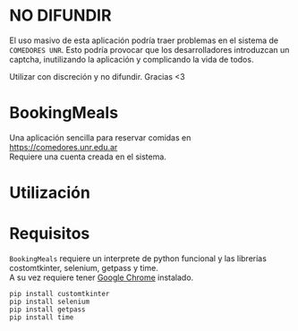 # NO DIFUNDIR

El uso masivo de esta aplicación podría traer problemas en el sistema de `COMEDORES UNR`. Esto podría provocar que los desarrolladores introduzcan un captcha, inutilizando la aplicación y complicando la vida de todos.  

Utilizar con discreción y no difundir. Gracias <3
# BookingMeals
Una aplicación sencilla para reservar comidas en https://comedores.unr.edu.ar  
Requiere una cuenta creada en el sistema.

# Utilización

# Requisitos

`BookingMeals` requiere un interprete de python funcional y las librerías costomtkinter, selenium, getpass y time.  
A su vez requiere tener [Google Chrome](https://www.google.com/chrome) instalado.  

`pip install customtkinter`  
`pip install selenium`  
`pip install getpass`  
`pip install time`  
